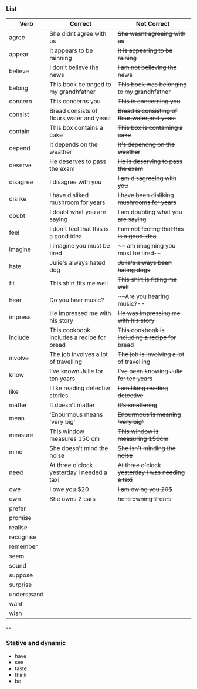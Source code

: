 ### List

| Verb | Correct | Not Correct |
| ---- | ------- | ----------- |
| agree | She didnt agree with us |  ~~She wasnt agreeing with us~~ |
| appear | It appears to be rainning | ~~It is appearing to be raining~~ |
| believe | I don't believe the news | ~~I am not believing the news~~ |
| belong | This book belonged to my grandhfather | ~~This book was belonging to my grandhfather~~ | 
| concern | This concerns you | ~~This is concerning you~~ |
| consist | Bread consists of flours,water and yeast | ~~Bread is consisting of flour,water,and yeast~~ |
| contain | This box contains a cake | ~~This box is containing a cake~~ | 
| depend | It depends on the weather | ~~It's dependng on the weather~~ |
| deserve | He deserves to pass the exam | ~~He is deserving to pass the exam~~ |
| disagree  | I disagree with you | ~~I am disagreeing with you~~ | 
| dislike | I have disliked mushroom for years | ~~I have been disliking mushrooms for years~~|
| doubt | I doubt what you are saying | ~~I am doubting what you are saying~~|
| feel | I don´t feel that this is a good idea | ~~I am not feeling that this is a good idea~~ |
| imagine | I imagine you must be tired | ~~ am imagining you must be tired~~ | 
| hate | Julie's always hated dog | ~~Julia's always been hating dogs~~ |
| fit | This shirt fits me well | ~~This shirt is fitting me well~~ |
| hear | Do you hear music? | ~~Are you hearing music?-- | 
| impress | He impressed me with his story | ~~He was impressing me with his story~~ |
| include | This cookbook includes a recipe for bread | ~~This cookbook is including a recipe for bread~~ |
| involve | The job involves a lot of travelling | ~~The job is involving a lot of travelling~~ |
| know | I've known Julie for ten years | ~~I've been knowing Julie for ten years~~ |
| like | I like reading detectivr stories | ~~I am liking reading detective~~ |
| matter | It doesn't matter | ~~It's  smattering~~ |
| mean |'Enourmous means 'very big' | ~~Enourmous'is meaning 'very big'~~| 
| measure | This window measures 150 cm | ~~This window is measuring 150cm~~ |
| mind | She doesn't mind the noise | ~~She isn't minding the noise~~ |
| need | At three o'clock yesterday I needed a taxi | ~~At three o'clock yesterday I was needing a taxi~~ |
| owe | I owe you $20 | ~~I am owing you 20$~~  |
| own | She owns 2 cars | ~~he is owning 2 ears~~ | 
| prefer | 
| promise |
| realise |
| recognise |
| remember |
| seem |
| sound |
| suppose |
| surprise |
| understsand |
| want | 
| wish |

--
### Stative and dynamic

- have
- see
- taste
- think
- be 
